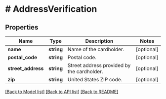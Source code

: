 # # AddressVerification

## Properties

Name | Type | Description | Notes
------------ | ------------- | ------------- | -------------
**name** | **string** | Name of the cardholder. | [optional]
**postal_code** | **string** | Postal code. | [optional]
**street_address** | **string** | Street address provided by the cardholder. | [optional]
**zip** | **string** | United States ZIP code. | [optional]

[[Back to Model list]](../../README.md#models) [[Back to API list]](../../README.md#endpoints) [[Back to README]](../../README.md)
